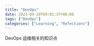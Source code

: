 ```yaml
---
title: "DevOps"
date: 2023-04-20T09:01:37+08:00
tags: ["DevOps"]
categories: ["Learning", "Refections"]
---
```


DevOps 运维相关的知识点